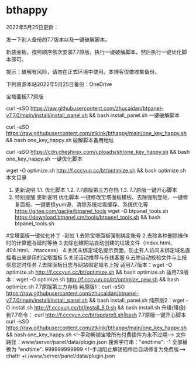 # bthappy

2022年5月25日更新：

发一下别人备份的7.7版本以及一键破解脚本。

新装面板，按照顺序依次安装7.7原版，执行一键破解脚本，然后执行一键优化脚本即可。

提示：破解有风险，请勿在正式环境中使用。本博客仅做收集备份。

下列资源本站2022年5月25日备份：OneDrive

 

宝塔面板7.7原版

curl -sSO https://raw.githubusercontent.com/zhucaidan/btpanel-v7.7.0/main/install/install_panel.sh && bash install_panel.sh
一键破解脚本

curl -sSO https://raw.githubusercontent.com/ztkink/bthappy/main/one_key_happy.sh && bash one_key_happy.sh
破解脚本备用地址

curl -sSO https://cdn.cheshirex.com/uploads/sh/one_key_happy.sh && bash one_key_happy.sh
一键优化脚本

wget -O optimize.sh http://f.cccyun.cc/bt/optimize.sh && bash optimize.sh
本文目录
1. 更新说明
1.1. 优化脚本
1.2. 7.7原版第三方存档
1.3. 7.7原版一键开心脚本
2. 特别提醒
更新说明
优化脚本
一键修改宝塔面板模板、去除强制登陆、一键修复面板、一键更换yum源、清除系统垃圾缓存、系统优化等
https://gitee.com/gacjie/btpanel_tools
wget -O btpanel_tools.sh https://download.btpanel.cm/tools/btpanel_tools.sh && bash btpanel_tools.sh

#宝塔面板一键优化补丁 -彩虹
1.去除宝塔面板强制绑定账号
2.去除各种删除操作时的计算题与延时等待
3.去除创建网站自动创建的垃圾文件（index.html、404.html、.htaccess）
4.关闭未绑定域名提示页面，防止有人访问未绑定域名直接看出来是用的宝塔面板
5.关闭活动推荐与在线客服
6.去除自动校验文件与上报信息定时任务
7.去除面板日志与网站绑定域名上报
适用7.7版本：wget -O optimize.sh http://f.cccyun.cc/bt/optimize.sh && bash optimize.sh
适用7.9版本：wget -O optimize.sh http://f.cccyun.cc/bt/optimize_new.sh && bash optimize.sh
7.7原版第三方存档
纯原版1：curl -sSO https://raw.githubusercontent.com/zhucaidan/btpanel-v7.7.0/main/install/install_panel.sh && bash install_panel.sh
纯原版2：wget -O install.sh http://f.cccyun.cc/bt/install_6.0.sh && bash install.sh
升级(降级)到7.7命令： curl http://f.cccyun.cc/bt/update6.sh|bash
7.7原版一键开心脚本
curl -sSO https://raw.githubusercontent.com/ztkink/bthappy/main/one_key_happy.sh && bash one_key_happy.sh
<!–手动解锁宝塔所有付费插件为永不过期–>
文件路径：www/server/panel/data/plugin.json
搜索字符串："endtime": -1 全部替换为 “endtime": 999999999999
<!–手动阻止解锁插件后自动修复为免费版–>
chattr +i /www/server/panel/data/plugin.json

